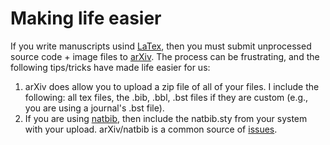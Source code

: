 Making life easier
==========

If you write manuscripts usind [LaTex](http://www.latex-project.org/), then you must submit unprocessed source code + image files to [arXiv](http://arxiv.org).  The process can be frustrating, and the following tips/tricks have made life easier for us:

1. arXiv does allow you to upload a zip file of all of your files.  I include the following: all tex files, the .bib, .bbl, .bst files if they are custom (e.g., you are using a journal's .bst file).
2. If you are using [natbib](http://merkel.zoneo.net/Latex/natbib.php), then include the natbib.sty from your system with your upload.  arXiv/natbib is a common source of [issues](http://arxiv.org/help/faq/texlive).
